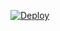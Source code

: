 [![Deploy](https://www.herokucdn.com/deploy/button.svg)](https://heroku.com/deploy?template=https://github.com/Milkenm/ProjetoGPS_BackOffice_Host)
